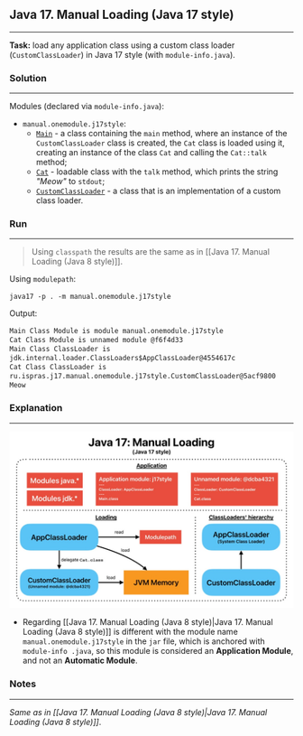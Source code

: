 ## Java 17. Manual Loading (Java 17 style)
---
**Task:** load any application class using a custom class loader (`CustomClassLoader`) in Java 17 style (with `module-info.java`).

### Solution
---
Modules (declared via `module-info.java`):
- `manual.onemodule.j17style`:
    - [`Main`](src/ru/ispras/j17/manual/onemodule/j8style/Main.java) - a class containing the `main` method, where an instance of the `CustomClassLoader` class is created, the `Cat` class is loaded using it, creating an instance of the class `Cat` and calling the `Cat::talk` method;
    - [`Cat`](src/ru/ispras/j17/manual/onemodule/j8style/Cat.java) - loadable class with the `talk` method, which prints the string *"Meow"* to `stdout`;
    - [`CustomClassLoader`](src/ru/ispras/j17/manual/onemodule/j8style/CustomClassLoader.java) - a class that is an implementation of a custom class loader.

### Run
---
> Using `classpath` the results are the same as in [[Java 17. Manual Loading (Java 8 style)]].

Using `modulepath`:

```shell
java17 -p . -m manual.onemodule.j17style
```

Output:

```shell
Main Class Module is module manual.onemodule.j17style
Cat Class Module is unnamed module @f6f4d33
Main Class ClassLoader is jdk.internal.loader.ClassLoaders$AppClassLoader@4554617c
Cat Class ClassLoader is ru.ispras.j17.manual.onemodule.j17style.CustomClassLoader@5acf9800
Meow
```

### Explanation
---
![Java 17. Manual Loading (Java 17 style).jpg](../../../../img/Java%2017.%20Manual%20Loading%20(Java%2017%20style).jpg)

- Regarding [[Java 17. Manual Loading (Java 8 style)|Java 17. Manual Loading (Java 8 style)]] is different with the module name `manual.onemodule.j17style` in the `jar` file, which is anchored with `module-info .java`, so this module is considered an **Application Module**, and not an **Automatic Module**.

### Notes
---
*Same as in [[Java 17. Manual Loading (Java 8 style)|Java 17. Manual Loading (Java 8 style)]]*.
